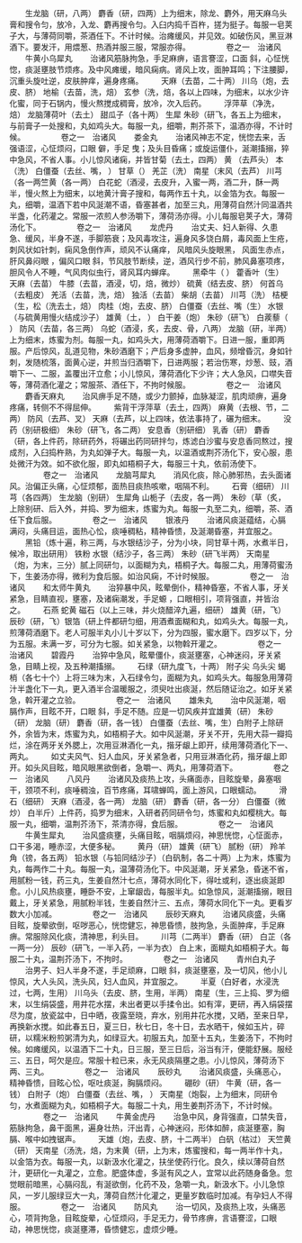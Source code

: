 <!-- { "loadSidebar": true } -->
　　生龙脑（研，八两） 麝香（研，四两）上为细末，除龙、麝外，用天麻乌头膏和搜令匀，放冷，入龙、麝再搜令匀。入臼内捣千百杵，搓为挺子。每服一皂荚子大，与薄荷同嚼，茶酒任下。不计时候。治瘫缓风，并见效。如破伤风，黑豆淋酒下。要发汗，用煨葱、热酒并服三服，常服亦得。
　　
　　卷之一　治诸风
　　牛黄小乌犀丸
　　治诸风筋脉拘急，手足麻痹，语言謇涩，口面 斜，心怔恍惚，痰涎壅肢节烦疼。及中风瘫缓，暗风痫病。肾风上攻，面肿耳鸣；下注腰脚，沉重头旋吐逆，皮肤肿痒，遍身疼痛。
　　天麻（去苗，二十两） 川乌（炮，去皮、脐） 地榆（去苗，洗，焙） 玄参（洗，焙，各以上四味，为细末，以水少许化蜜，同于石锅内，慢火熬搅成稠膏，放冷，次入后药。
　　浮萍草（净洗，焙） 龙脑薄荷叶（去土） 甜瓜子（各十两） 生犀 朱砂（研飞，各五上为细末，与前膏子一处搜和，丸如鸡头大。每服一丸，细嚼，荆芥茶下，温酒亦得，不计时候。
　　
　　卷之一　治诸风
　　娄金丸
　　治诸风神志不定，恍惚去来，舌强语涩，心怔烦闷，口眼 僻，手足 曳；及头目昏痛；或旋运僵仆，涎潮搐搦，猝中急风，不省人事。小儿惊风诸痫，并皆甘菊（去土，四两） 黄 （去芦头） 本（洗） 白僵蚕（去丝、嘴， ） 甘草（） 羌芷（洗） 南星（末风（去芦） 川芎（各一两竺黄（各一两） 白花蛇（酒浸，去皮升，入蜜一两，酒二升，酥一两半，慢火熬上为细末，以地黄汁膏子搜和，每两作五十丸，以金箔为衣。每服一丸，细嚼，温酒下若中风涎潮不语，昏塞甚者，加至三丸，用薄荷自然汁同温酒共半盏，化药灌之。常服一浓煎人参汤嚼下，薄荷汤亦得。小儿每服皂荚子大，薄荷汤化下。
　　
　　卷之一　治诸风
　　龙虎丹
　　治丈夫、妇人新得、久患急、缓风，半身不遂，手脚筋衰；及风毒攻注，遍身风多饶白屑，毒风面上生疮，刺风状如针刺，痫风急倒作声，顽风不认痛痒， 风暗风头旋眼黑， 风面生赤点，肝风鼻闷眼 ，偏风口眼 斜，节风肢节断续，逆，酒风行步不前，肺风鼻塞项疼，胆风令人不睡，气风肉似虫行，肾风耳内蝉痒。
　　黑牵牛（ ） 藿香叶（生） 天麻（去苗） 牛膝（去苗，酒浸，切，焙，微炒） 硫黄（结去皮、脐） 何首乌（去粗皮） 羌活（去苗，洗，焙） 独活（去苗） 柴胡（去苗） 川芎（洗） 桔梗（生，松（洗去土，焙） 肉桂（炮，去皮、脐） 白僵蚕（去丝、嘴（生） 水银（与硫黄用慢火结成沙子） 雄黄（土， ） 白干姜（炮） 朱砂（研飞） 白蒺藜（ ） 防风（去苗，各三两） 乌蛇（酒浸，炙，去皮、骨，八两） 龙脑（研，半两）上为细末，炼蜜为剂。每服一丸，如鸡头大，用薄荷酒嚼下。日进一服，重即两服。产后惊风，乱道见物，朱砂酒磨下；产后身多虚肿，血风，频增昏沉，身如针刺，发随梳落，面黄心逆，并煎当归酒嚼下，日进两服；若治伤寒，炒葱、豉，酒嚼下一、二服，盖覆出汗立愈；小儿惊风，薄荷酒化下少许；大人急风，口噤失音等，薄荷酒化灌之；常服茶、酒任下，不拘时候服。
　　
　　卷之一　治诸风
　　麝香天麻丸
　　治风痹手足不随，或少力颤掉，血脉凝涩，肌肉顽痹，遍身疼痛，转侧不不得屈伸。
　　紫背干浮萍草（去土，四两） 麻黄（去根、节，二两） 防风（去芦、叉） 天麻（去芦，以上四味，依法事持了，碾为细末。
　　没药（别研极细） 朱砂（研飞，各二两） 安息香（别研细） 乳香（研） 麝香（研，各上件药，除研药外，将碾出药同研拌匀，炼滤白沙蜜与安息香同熬过，搜成剂，入臼捣杵熟，为丸如弹子大。每服一丸，以温酒或荆芥汤化下，安心服，患处微汗为效。如不欲化服，即丸如梧桐子大，每服三十丸，依前汤使下。
　　
　　卷之一　治诸风
　　龙脑芎犀丸
　　消风化痰，除心肺邪热，去头面诸风。治偏正头痛，心怔烦郁，面热目痰热咳嗽，咽隔不利。
　　石膏（细研） 川芎（各四两） 生龙脑（别研） 生犀角 山栀子（去皮，各一两） 朱砂（草（炙，上除别研、后入外，并捣、罗为细末，炼蜜为丸。每服一丸至二丸，细嚼，茶、酒任下食后服。
　　
　　卷之一　治诸风
　　银液丹
　　治诸风痰涎蕴结，心膈满闷，头痛目运，面热心忪，痰唾稠粘，精神昏愦，及涎潮昏塞，并宜服之。
　　黑铅（炼十遍，称三两，与水银结沙子，分为小块，同甘草十两，水煮半日，候冷，取出研用） 铁粉 水银（结沙子，各三两） 朱砂（研飞半两） 天南星（炮，为末，三分）腻上同研匀，以面糊为丸，梧桐子大。每服二丸，用薄荷蜜汤下，生姜汤亦得，微利为食后服。如治风痫，不计时候服。
　　
　　卷之一　治诸风
　　和太师牛黄丸
　　治猝暴中风，眩晕倒仆，精神昏塞，不省人事，牙关紧急，目睛直视，壅塞，及诸痫潮发，手足螈 ，口眼相引，项背强直，并皆治之。
　　石燕 蛇黄 磁石（以上三味，并火烧醋淬九遍，细研） 雄黄（研，飞） 辰砂（研，飞）银箔（研上件都研匀细，用酒煮面糊和丸，如鸡头大。每服一丸，煎薄荷酒磨下。老人可服半丸小儿十岁以下，分为四服，蜜水磨下。四岁以下，分为五服。未满一岁，可分为七服。如关紧急，以物斡开灌之。
　　
　　卷之一　治诸风
　　碧霞丹
　　治猝中急风，眩晕僵仆，痰涎壅塞，心神迷闷，牙关紧急，目睛上视，及五种潮搐搦。
　　石绿（研九度飞，十两） 附子尖 乌头尖 蝎梢（各七十个）上将三味为末，入石绿令匀，面糊为丸，如鸡头大。每服急用薄荷汁半盏化下一丸，更入酒半合温暖服之，须臾吐出痰涎，然后随证治之。如牙关紧急，斡开灌之立验。
　　
　　卷之一　治诸风
　　雄朱丸
　　治中风涎潮，咽膈作声，目眩不开，口眼 斜，手足不随。应是一切风疾并宜雄黄（研） 朱砂（研） 龙脑（研） 麝香（研，各一钱） 白僵蚕（去丝、嘴，生）白附子上除研外，余皆为末，炼蜜为丸，如梧桐子大。如中风涎潮，牙关不开，先用大蒜一瓣捣烂，涂在两牙关外腮上，次用豆淋酒化一丸，揩牙龈上即开，续用薄荷酒化下一、两丸。
　　如丈夫风气、妇人血风，牙关紧急者，只用豆淋酒化药，揩牙龈上即开。如头风目眩，暗风眼黑欲倒者，急嚼一、两丸，用薄荷酒下。
　　
　　卷之一　治诸风
　　八风丹
　　治诸风及痰热上攻，头痛面赤，目眩旋晕，鼻塞咽干，颈项不利，痰唾稠浊，百节疼痛，耳啸蝉鸣，面上游风，口眼蠕动。
　　滑石（细研） 天麻（酒浸，各一两） 龙脑（研） 麝香（研，各一分） 白僵蚕（微炒） 白半斤）上件药，捣罗为细末，入研者药同研令匀，炼蜜和丸如樱桃大。每服一丸，细嚼，温荆芥汤下，茶清亦得，食后服。
　　
　　卷之一　治诸风
　　牛黄生犀丸
　　治风盛痰壅，头痛目眩，咽膈烦闷，神思恍惚，心怔面赤，口干多渴，睡赤涩，大便多秘。
　　黄丹（研） 雄黄（研飞） 腻粉（研） 羚羊角（镑，各五两） 铅水银（与铅同结沙子）（白矾制，各二十两）上为末，炼蜜为丸，每两作二十丸。每服一丸，温薄荷汤化下。中风涎潮，牙关紧急，昏迷不省，用腻粉一钱，药三丸，生姜自然汁七点，薄荷水同化下，得吐或利，逐出痰涎即愈。小儿风热痰壅，睡卧不安，上窜龈齿，每服半丸。如急惊风，涎潮搐搦，眼目戴上，牙关紧急，用腻粉半钱，生姜自然汁三、五点，薄荷水同化下一丸。更看岁数大小加减。
　　
　　卷之一　治诸风
　　辰砂天麻丸
　　治诸风痰盛，头痛目眩，旋晕欲倒，呕哕恶心，恍惚健忘，神思昏愦，肢拘急，头面肿痒，手足麻痹。常服除风化痰，清神思，利头目。
　　川芎（二两半） 麝香（研） 白芷（各一两一分） 辰砂（研飞，一半入药，一半为衣） 白上末，面糊丸如梧桐子大。每服二十丸，温荆芥汤下，不拘时。
　　
　　卷之一　治诸风
　　青州白丸子
　　治男子、妇人半身不遂，手足顽麻，口眼 斜，痰涎壅塞，及一切风，他小儿惊风，大人头风，洗头风，妇人血风，并宜服之。
　　半夏（白好者，水浸洗过，七两，生用） 川乌头（去皮、脐，生用，半两） 南星（生，三上捣、罗为细末，以生绢袋盛，用井花水摆，未出者更以手揉令出。如有滓，更研，再入绢袋摆尽为度，放瓷盆中，日中晒，夜露至晓，弃水，别用井花水搅，又晒，至来日早，再换新水搅。如此春五日，夏三日，秋七日，冬十日，去水晒干，候如玉片，碎研，以糯米粉煎粥清为丸，如绿豆大。初服五丸，加至十五丸，生姜汤下，不拘时候。如瘫缓风，以温酒下二十丸，日三服，至三日后，浴当有汗，便能舒展。服经三、五日，呵欠是应。常服十粒已来，永无风痰隔壅之患。小儿惊风，薄荷汤下两、三丸。
　　
　　卷之一　治诸风
　　辰砂丸
　　治诸风痰盛，头痛恶心，精神昏愦，目眩心忪，呕吐痰涎，胸膈烦闷。
　　硼砂（研） 牛黄（研，各一钱） 白附子（炮） 白僵蚕（去丝、嘴， ） 天南星（炮裂，上为细末，同研令匀，水煮面糊为丸，如梧桐子大。每服二十丸，用生姜荆芥汤下，不计时候。
　　
　　卷之一　治诸风
　　牛黄金虎丹
　　治急中风，身背强直，口禁失音，筋脉拘急，鼻干面黑，遍身壮热，汗出青，心神迷闷，形体如醉，痰涎壅塞，胸膈、喉中如拽锯声。
　　天雄（炮，去皮、脐，十二两半） 白矾（枯过） 天竺黄（研） 天南星（汤洗，焙，为末黄（研，上为末，炼蜜搜和，每一两半作十丸，以金箔为衣。每服一丸，以新汲水化灌之，扶坐使药行化。良久，续以薄荷自然汁，更研化一丸灌之，立愈。肥盛体虚，多涎有风之人，宜常以此药随身备急。忽觉眼前暗黑，心膈闷乱，有涎欲倒，化药不及，急嚼一丸，新汲水下。小儿急惊风，一岁儿服绿豆大一丸，薄荷自然汁化灌之，更量岁数临时加减。有孕妇人不得服。
　　
　　卷之一　治诸风
　　防风丸
　　治一切风，及痰热上攻，头痛恶心，项背拘急，目眩旋晕，心怔烦闷，手足无力，骨节疼痹，言语謇涩，口眼 动，神思恍惚，痰涎壅滞，昏愦健忘，虚烦少睡。
